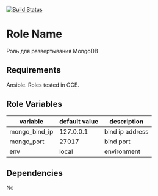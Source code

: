 [![Build Status](https://travis-ci.org/andywow/ansible-mongod.svg?branch=travis)](https://travis-ci.org/andywow/ansible-mongod)

Role Name
=========

Роль для развертывания MongoDB

Requirements
------------

Ansible. Roles tested in GCE.

Role Variables
--------------

variable | default value | description
-|-|-
mongo_bind_ip | 127.0.0.1 | bind ip address
mongo_port | 27017 | bind port
env | local | environment

Dependencies
------------

No
